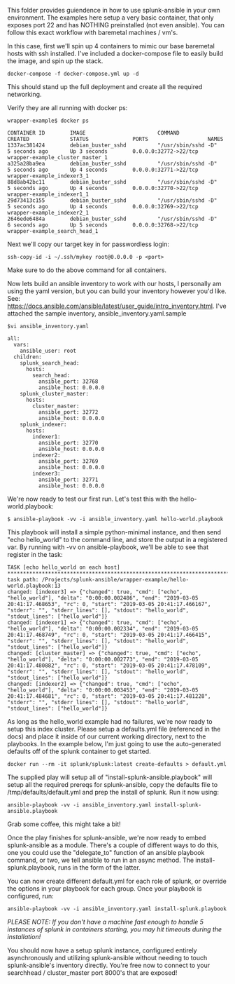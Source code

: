 This folder provides guiendence in how to use splunk-ansible in your own environment.  The examples here setup a very
 basic container, that only exposes port 22 and has NOTHING preinstalled (not even ansible). You can follow this exact workflow with baremetal machines / vm's.
 
 In this case, first we'll spin up 4 containers to mimic our base baremetal hosts with ssh installed.  I've included a docker-compose file to easily build the image, and spin up the stack.

```
docker-compose -f docker-compose.yml up -d
```
This should stand up the full deployment and create all the required networking.

Verify they are all running with docker ps:
```
wrapper-example$ docker ps

CONTAINER ID        IMAGE                       COMMAND               CREATED             STATUS              PORTS                   NAMES
1337ac381424        debian_buster_sshd          "/usr/sbin/sshd -D"   5 seconds ago       Up 3 seconds        0.0.0.0:32772->22/tcp   wrapper-example_cluster_master_1
a325a28ba9ea        debian_buster_sshd          "/usr/sbin/sshd -D"   5 seconds ago       Up 4 seconds        0.0.0.0:32771->22/tcp   wrapper-example_indexer3_1
88d8ab42bc11        debian_buster_sshd          "/usr/sbin/sshd -D"   5 seconds ago       Up 4 seconds        0.0.0.0:32770->22/tcp   wrapper-example_indexer1_1
29d73413c155        debian_buster_sshd          "/usr/sbin/sshd -D"   5 seconds ago       Up 4 seconds        0.0.0.0:32769->22/tcp   wrapper-example_indexer2_1
2646ede6484a        debian_buster_sshd          "/usr/sbin/sshd -D"   6 seconds ago       Up 5 seconds        0.0.0.0:32768->22/tcp   wrapper-example_search_head_1
```

Next we'll copy our target key in for passwordless login:

```
ssh-copy-id -i ~/.ssh/mykey root@0.0.0.0 -p <port>
```
Make sure to do the above command for all containers.

Now lets build an ansible inventory to work with our hosts, I personally am using the yaml version, but you can build your inventory
however you'd like.  See: https://docs.ansible.com/ansible/latest/user_guide/intro_inventory.html.  I've attached the sample
inventory, ansible_inventory.yaml.sample

```
$vi ansible_inventory.yaml

all:
  vars:
    ansible_user: root
  children:
    splunk_search_head:
      hosts:
        search_head:
          ansible_port: 32768
          ansible_host: 0.0.0.0
    splunk_cluster_master:
      hosts:
        cluster_master:
          ansible_port: 32772
          ansible_host: 0.0.0.0
    splunk_indexer:
      hosts:
        indexer1:
          ansible_port: 32770
          ansible_host: 0.0.0.0
        indexer2:
          ansible_port: 32769
          ansible_host: 0.0.0.0
        indexer3:
          ansible_port: 32771
          ansible_host: 0.0.0.0
```

We're now ready to test our first run.  Let's test this with the hello-world.playbook:

```
$ ansible-playbook -vv -i ansible_inventory.yaml hello-world.playbook
```

This playbook will install a simple python-minimal instance, and then send "echo hello_world" to the command line, and store
the output in a registered var.  By running with -vv on ansible-playbook, we'll be able to see that register in the task:
```
TASK [echo hello_world on each host] ****************************************************************************************************************************************************************
task path: /Projects/splunk-ansible/wrapper-example/hello-world.playbook:13
changed: [indexer3] => {"changed": true, "cmd": ["echo", "hello_world"], "delta": "0:00:00.002486", "end": "2019-03-05 20:41:17.468653", "rc": 0, "start": "2019-03-05 20:41:17.466167", "stderr": "", "stderr_lines": [], "stdout": "hello_world", "stdout_lines": ["hello_world"]}
changed: [indexer1] => {"changed": true, "cmd": ["echo", "hello_world"], "delta": "0:00:00.002334", "end": "2019-03-05 20:41:17.468749", "rc": 0, "start": "2019-03-05 20:41:17.466415", "stderr": "", "stderr_lines": [], "stdout": "hello_world", "stdout_lines": ["hello_world"]}
changed: [cluster_master] => {"changed": true, "cmd": ["echo", "hello_world"], "delta": "0:00:00.002773", "end": "2019-03-05 20:41:17.480882", "rc": 0, "start": "2019-03-05 20:41:17.478109", "stderr": "", "stderr_lines": [], "stdout": "hello_world", "stdout_lines": ["hello_world"]}
changed: [indexer2] => {"changed": true, "cmd": ["echo", "hello_world"], "delta": "0:00:00.003453", "end": "2019-03-05 20:41:17.484681", "rc": 0, "start": "2019-03-05 20:41:17.481228", "stderr": "", "stderr_lines": [], "stdout": "hello_world", "stdout_lines": ["hello_world"]}
```

As long as the hello_world example had no failures, we're now ready to setup this index cluster.  Please setup a defaults.yml file (referenced in the docs)
and place it inside of our current working directory, next to the playbooks.  In the example below, I'm just going to use the
auto-generated defaults off of the splunk container to get started.

```
docker run --rm -it splunk/splunk:latest create-defaults > default.yml
```

The supplied play will setup all of  "install-splunk-ansible.playbook" will setup all the required prereqs for splunk-ansible, 
copy the defaults file to /tmp/defaults/default.yml and prep the install of splunk.  Run it now using:

```
ansible-playbook -vv -i ansible_inventory.yaml install-splunk-ansible.playbook
```
Grab some coffee, this might take a bit!

Once the play finishes for splunk-ansible, we're now ready to embed splunk-ansible as a module.  There's a couple of different ways to do this,
one you could use the "delegate_to" function of an ansible playbook command, or two, we tell ansible to run in an async method.  The install-splunk.playbook, runs
in the form of the latter. 

You can now create different default.yml for each role of splunk, or override the options in your playbook for each group.  Once your playbook is configured, run:
```
ansible-playbook -vv -i ansible_inventory.yaml install-splunk.playbook
```
*PLEASE NOTE: If you don't have a machine fast enough to handle 5 instances of splunk in containers starting, you may hit timeouts during the installation!*

You should now have a setup splunk instance, configured entirely asynchronously and utilizing splunk-ansible without needing to 
touch splunk-ansible's inventory directly. You're free now to connect to your searchhead / cluster_master port 8000's that are exposed!